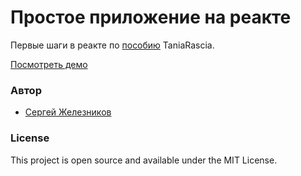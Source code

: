 # Простое приложение на реакте

Первые шаги в реакте по [пособию](https://www.taniarascia.com/getting-started-with-react/) TaniaRascia.

[Посмотреть демо](https://zheleznikov.github.io/react-simple-app)

### Автор
- [Сергей Железников](https://zheleznikov.ru/)

### License
This project is open source and available under the MIT License.


